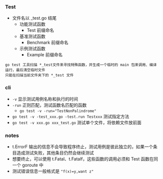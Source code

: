### Test

- 文件名以 _test.go 结尾
    - 功能测试函数
        - Test 前缀命名
    - 基准测试函数
        - Benchmark 前缀命名
    - 示例测试函数
        - Example 前缀命名

```text
go test 工具扫描 *_test文件来寻找特殊函数，并生成一个临时的 main 包来调用、编译运行，最后清空临时文件
只能在扫描当前文件夹下的 *_test 文件
```

### cli

- ``-v`` 显示测试用例名称和执行的时间
- ``-run`` 正则匹配，测试函数名匹配的函数
    - ``go test -v -run="TestNonPalindrome"
      ``
- ``go test -v -test_xxx.go -test.run Testxxx`` 测试指定方法
- ``go test -v xxx.go xxx_test.go`` 测试单个文件，将依赖文件放前面

### notes

- t.ErrorF 输出的信息不会导致程序终止，测试用例是彼此独立的，如果一个条目造成测试失败，其他条目仍然会继续测试
- 想要终止，可以使用 t.Fatal、t.Fatalf，这些函数的调用必须和 Test 函数在同一个 goroute 中
- 测试错误信息一般格式是 ``"f(x)=y,want z"``